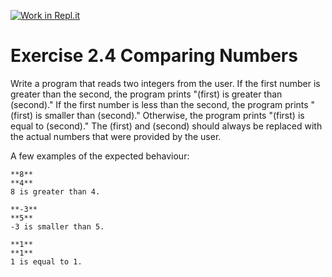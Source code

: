 [![Work in Repl.it](https://classroom.github.com/assets/work-in-replit-14baed9a392b3a25080506f3b7b6d57f295ec2978f6f33ec97e36a161684cbe9.svg)](https://classroom.github.com/online_ide?assignment_repo_id=6201893&assignment_repo_type=AssignmentRepo)
# Exercise 2.4 Comparing Numbers

Write a program that reads two integers from the user. If the first number is greater than the second, the program prints "(first) is greater than (second)." If the first number is less than the second, the program prints "(first) is smaller than (second)." Otherwise, the program prints "(first) is equal to (second)." The (first) and (second) should always be replaced with the actual numbers that were provided by the user.

A few examples of the expected behaviour:

```plaintext
**8**
**4**
8 is greater than 4.
```

```plaintext
**-3**
**5**
-3 is smaller than 5.
```

```plaintext
**1**
**1**
1 is equal to 1.
```
